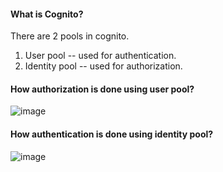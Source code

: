 #### What is Cognito?
There are 2 pools in cognito.</br>
1. User pool -- used for authentication.
2. Identity pool -- used for authorization.

#### How authorization is done using user pool?
![image](https://github.com/user-attachments/assets/0dca2ce7-20f7-4b9f-92b3-8e408a1bce09)

#### How authentication is done using identity pool?
![image](https://github.com/user-attachments/assets/8bb0f2f6-5b90-4e77-b814-f8a1e03445c1)
